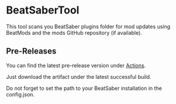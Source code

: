 # BeatSaberTool
This tool scans you BeatSaber plugins folder for mod updates using BeatMods and the mods GitHub repository (if available).

## Pre-Releases
You can find the latest pre-release version under [Actions](https://github.com/Dragon092/BeatSaberTool/actions/workflows/main.yml).

Just download the artifact under the latest successful build.

Do not forget to set the path to your BeatSaber installation in the config.json.
